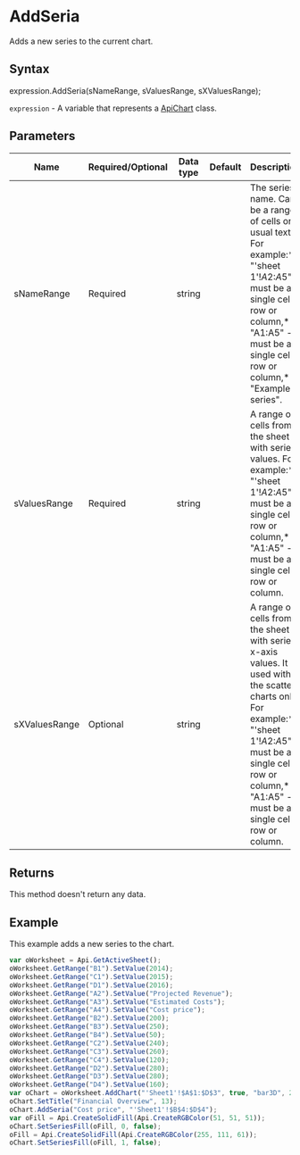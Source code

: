 # AddSeria

Adds a new series to the current chart.

## Syntax

expression.AddSeria(sNameRange, sValuesRange, sXValuesRange);

`expression` - A variable that represents a [ApiChart](../ApiChart.md) class.

## Parameters

| **Name** | **Required/Optional** | **Data type** | **Default** | **Description** |
| ------------- | ------------- | ------------- | ------------- | ------------- |
| sNameRange | Required | string |  | The series name. Can be a range of cells or usual text. For example:* "'sheet 1'!$A$2:$A$5" - must be a single cell, row or column,* "A1:A5" - must be a single cell, row or column,* "Example series". |
| sValuesRange | Required | string |  | A range of cells from the sheet with series values. For example:* "'sheet 1'!$A$2:$A$5" - must be a single cell, row or column,* "A1:A5" - must be a single cell, row or column. |
| sXValuesRange | Optional | string |  | A range of cells from the sheet with series x-axis values. It is used with the scatter charts only. For example:* "'sheet 1'!$A$2:$A$5" - must be a single cell, row or column,* "A1:A5" - must be a single cell, row or column. |

## Returns

This method doesn't return any data.

## Example

This example adds a new series to the chart.

```javascript
var oWorksheet = Api.GetActiveSheet();
oWorksheet.GetRange("B1").SetValue(2014);
oWorksheet.GetRange("C1").SetValue(2015);
oWorksheet.GetRange("D1").SetValue(2016);
oWorksheet.GetRange("A2").SetValue("Projected Revenue");
oWorksheet.GetRange("A3").SetValue("Estimated Costs");
oWorksheet.GetRange("A4").SetValue("Cost price");
oWorksheet.GetRange("B2").SetValue(200);
oWorksheet.GetRange("B3").SetValue(250);
oWorksheet.GetRange("B4").SetValue(50);
oWorksheet.GetRange("C2").SetValue(240);
oWorksheet.GetRange("C3").SetValue(260);
oWorksheet.GetRange("C4").SetValue(120);
oWorksheet.GetRange("D2").SetValue(280);
oWorksheet.GetRange("D3").SetValue(280);
oWorksheet.GetRange("D4").SetValue(160);
var oChart = oWorksheet.AddChart("'Sheet1'!$A$1:$D$3", true, "bar3D", 2, 100 * 36000, 70 * 36000, 0, 2 * 36000, 7, 3 * 36000);
oChart.SetTitle("Financial Overview", 13);
oChart.AddSeria("Cost price", "'Sheet1'!$B$4:$D$4");
var oFill = Api.CreateSolidFill(Api.CreateRGBColor(51, 51, 51));
oChart.SetSeriesFill(oFill, 0, false);
oFill = Api.CreateSolidFill(Api.CreateRGBColor(255, 111, 61));
oChart.SetSeriesFill(oFill, 1, false);
```
